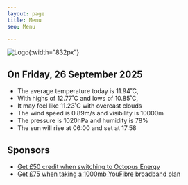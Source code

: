 ```yaml
---
layout: page
title: Menu
seo: Menu

---
```


![Logo](/images/logo.jpg){:width="832px"}

<!-- weather_marker starts -->
## On Friday, 26 September 2025

- The average temperature today is 11.94˚C,
- With highs of 12.77˚C and lows of 10.85˚C,
- It may feel like 11.23˚C with overcast clouds
- The wind speed is 0.89m/s and visibility is 10000m
- The pressure is 1020hPa and humidity is 78%
- The sun will rise at 06:00 and set at 17:58

<!-- weather_marker ends -->

## Sponsors

- [Get £50 credit when switching to Octopus Energy](https://bit.ly/3oD1nnS)
- [Get £75 when taking a 1000mb YouFibre broadband plan](https://aklam.io/91zWhU?)
